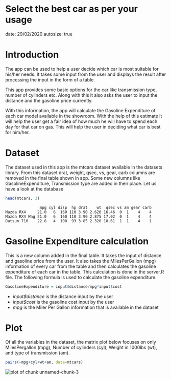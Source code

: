 Select the best car as per your usage
========================================================
date: 29/02/2020
autosize: true

Introduction
========================================================

The app can be used to help a user decide which car is most suitable for his/her needs. It takes some input from the user and displays the result after processing the input in the form of a table.

This app provides some basic options for the car like transmission type, number of cylinders etc.
Along with this it also asks the user to input the distance and the gasoline price currently.

With this information, the app will calculate the Gasoline Expenditure of each car model available in the showroom. With the help of this estimate it will help the user get a fair idea of how much he will have to spend each day for that car on gas. This will help the user in deciding what car is best for him/her.

Dataset
========================================================

The dataset used in this app is the mtcars dataset available in the datasets library. From this dataset drat, weight, qsec, vs, gear, carb columns are removed in the final table shown in app.
Some new columns like GasolineExpenditure, Transmission type are added in their place.
Let us have a look at the database

```r
head(mtcars, 3)
```

```
               mpg cyl disp  hp drat    wt  qsec vs am gear carb
Mazda RX4     21.0   6  160 110 3.90 2.620 16.46  0  1    4    4
Mazda RX4 Wag 21.0   6  160 110 3.90 2.875 17.02  0  1    4    4
Datsun 710    22.8   4  108  93 3.85 2.320 18.61  1  1    4    1
```

Gasoline Expenditure calculation
========================================================

This is a new column added in the final table. It takes the input of distance and gasoline price from the user. It also takes the MilesPerGallon (mpg) information of every car from the table and then calculates the gasoline expenditure of each car in the table. This calculation is done in the server.R file. The following formula is used to calculate the gasoline expenditure:


```r
GasolineExpenditure = input$distance/mpg*input$cost
```

- *input$distance* is the distance input by the user
- *input$cost* is the gasoline cost input by the user
- *mpg* is the Miler Per Gallon information that is available in the dataset

Plot
========================================================

Of all the variables in the dataset, the matrix plot below focuses on only MilesPergallon (mpg), Number of cylinders (cyl), Weight in 1000lbs (wt), and type of transmission (am).


```r
pairs(~mpg+cyl+wt+am, data=mtcars)
```

![plot of chunk unnamed-chunk-3](AppPres-figure/unnamed-chunk-3-1.png)
